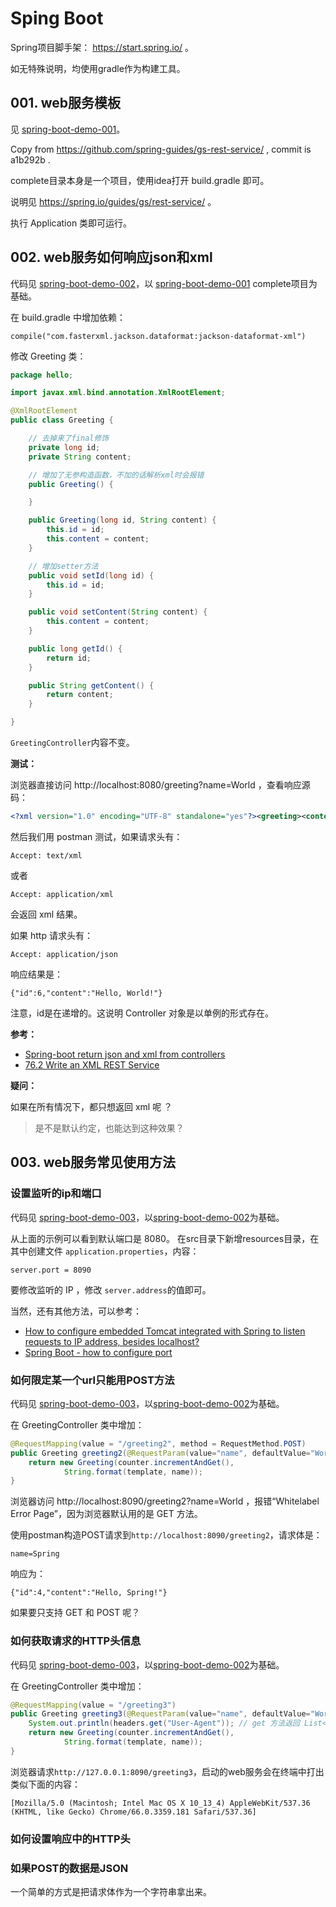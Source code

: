 # Sping Boot

Spring项目脚手架： https://start.spring.io/ 。

如无特殊说明，均使用gradle作为构建工具。

## 001. web服务模板

见 [spring-boot-demo-001](spring-boot-demo-001)。

Copy from https://github.com/spring-guides/gs-rest-service/ , commit is a1b292b .

complete目录本身是一个项目，使用idea打开 build.gradle 即可。

说明见 https://spring.io/guides/gs/rest-service/ 。

执行 Application 类即可运行。

## 002. web服务如何响应json和xml

代码见 [spring-boot-demo-002](spring-boot-demo-002)，以 [spring-boot-demo-001](spring-boot-demo-001) complete项目为基础。

在 build.gradle 中增加依赖：
```
compile("com.fasterxml.jackson.dataformat:jackson-dataformat-xml")
```

修改 Greeting 类：
```java
package hello;

import javax.xml.bind.annotation.XmlRootElement;

@XmlRootElement
public class Greeting {

    // 去掉来了final修饰
    private long id;
    private String content;

    // 增加了无参构造函数，不加的话解析xml时会报错
    public Greeting() {

    }

    public Greeting(long id, String content) {
        this.id = id;
        this.content = content;
    }

    // 增加setter方法
    public void setId(long id) {
        this.id = id;
    }

    public void setContent(String content) {
        this.content = content;
    }

    public long getId() {
        return id;
    }

    public String getContent() {
        return content;
    }

}
```

`GreetingController`内容不变。



**测试：**

浏览器直接访问 http://localhost:8080/greeting?name=World ，查看响应源码：
```xml
<?xml version="1.0" encoding="UTF-8" standalone="yes"?><greeting><content>Hello, World!</content><id>2</id></greeting>
```
然后我们用 postman 测试，如果请求头有：
```
Accept: text/xml
```
或者
```
Accept: application/xml
```
会返回 xml 结果。

如果 http 请求头有：
```
Accept: application/json
```
响应结果是：
```
{"id":6,"content":"Hello, World!"}
```

注意，id是在递增的。这说明 Controller 对象是以单例的形式存在。

**参考：**

* [Spring-boot return json and xml from controllers](https://stackoverflow.com/questions/27790998/spring-boot-return-json-and-xml-from-controllers)
* [76.2 Write an XML REST Service](https://docs.spring.io/spring-boot/docs/current/reference/html/howto-spring-mvc.html#howto-write-an-xml-rest-service)

**疑问：**

如果在所有情况下，都只想返回 xml 呢 ？

> 是不是默认约定，也能达到这种效果？

## 003. web服务常见使用方法

### 设置监听的ip和端口

代码见 [spring-boot-demo-003](spring-boot-demo-003)，以[spring-boot-demo-002](spring-boot-demo-002)为基础。

从上面的示例可以看到默认端口是 8080。
在src目录下新增resources目录，在其中创建文件 `application.properties`，内容：
```
server.port = 8090
```
要修改监听的 IP ，修改 `server.address`的值即可。

当然，还有其他方法，可以参考：
* [How to configure embedded Tomcat integrated with Spring to listen requests to IP address, besides localhost?](https://stackoverflow.com/questions/23946369/how-to-configure-embedded-tomcat-integrated-with-spring-to-listen-requests-to-ip/23953385)
* [Spring Boot - how to configure port](https://stackoverflow.com/questions/21083170/spring-boot-how-to-configure-port)

### 如何限定某一个url只能用POST方法

代码见 [spring-boot-demo-003](spring-boot-demo-003)，以[spring-boot-demo-002](spring-boot-demo-002)为基础。

在 GreetingController 类中增加：
```java
@RequestMapping(value = "/greeting2", method = RequestMethod.POST)
public Greeting greeting2(@RequestParam(value="name", defaultValue="World") String name) {
    return new Greeting(counter.incrementAndGet(),
            String.format(template, name));
}
```

浏览器访问 http://localhost:8090/greeting2?name=World ，报错“Whitelabel Error Page”，因为浏览器默认用的是 GET 方法。

使用postman构造POST请求到`http://localhost:8090/greeting2`，请求体是：
```
name=Spring
```
响应为：
```
{"id":4,"content":"Hello, Spring!"}
```

如果要只支持 GET 和 POST 呢？

### 如何获取请求的HTTP头信息

代码见 [spring-boot-demo-003](spring-boot-demo-003)，以[spring-boot-demo-002](spring-boot-demo-002)为基础。

在 GreetingController 类中增加：
```java
@RequestMapping(value = "/greeting3")
public Greeting greeting3(@RequestParam(value="name", defaultValue="World") String name, @RequestHeader HttpHeaders headers) {
    System.out.println(headers.get("User-Agent")); // get 方法返回 List<String>
    return new Greeting(counter.incrementAndGet(),
            String.format(template, name));
}
```
浏览器请求`http://127.0.0.1:8090/greeting3`，启动的web服务会在终端中打出类似下面的内容：
```
[Mozilla/5.0 (Macintosh; Intel Mac OS X 10_13_4) AppleWebKit/537.36 (KHTML, like Gecko) Chrome/66.0.3359.181 Safari/537.36]
```


### 如何设置响应中的HTTP头

### 如果POST的数据是JSON
一个简单的方式是把请求体作为一个字符串拿出来。



